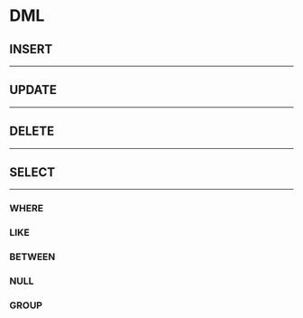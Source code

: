 # DML

## INSERT

***



## UPDATE

***





## DELETE

***





## SELECT

***





### WHERE



### LIKE



### BETWEEN



### NULL



### GROUP







